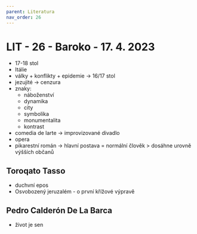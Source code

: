 ```yaml
---
parent: Literatura
nav_order: 26
---
```

# LIT - 26 - Baroko - 17. 4. 2023
- 17-18 stol
- Itálie
- války + konflikty + epidemie -> 16/17 stol
- jezujité -> cenzura
- znaky:
	- náboženství
	- dynamika
	- city
	- symbolika
	- monumentalita
	- kontrast
- comedia de larte -> improvizované divadlo
- opera
- pikarestní román -> hlavní postava = normální člověk > dosáhne urovně výšších občanů

## Toroqato Tasso
- duchvní epos
- Osvobozený jeruzalém - o první křížové výpravě

## Pedro Calderón De La Barca
- život je sen